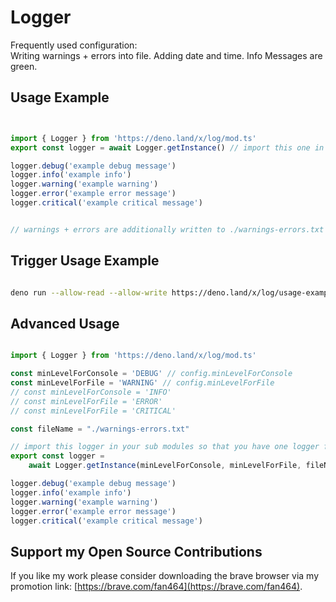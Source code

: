 # Logger
Frequently used configuration:  
Writing warnings + errors into file. Adding date and time. Info Messages are green.

## Usage Example

```ts


import { Logger } from 'https://deno.land/x/log/mod.ts'
export const logger = await Logger.getInstance() // import this one in your sub modules

logger.debug('example debug message')
logger.info('example info')
logger.warning('example warning')
logger.error('example error message')
logger.critical('example critical message')


// warnings + errors are additionally written to ./warnings-errors.txt file 

```

## Trigger Usage Example

```sh

deno run --allow-read --allow-write https://deno.land/x/log/usage-example.ts

```

## Advanced Usage

```ts

import { Logger } from 'https://deno.land/x/log/mod.ts'

const minLevelForConsole = 'DEBUG' // config.minLevelForConsole
const minLevelForFile = 'WARNING' // config.minLevelForFile
// const minLevelForConsole = 'INFO' 
// const minLevelForFile = 'ERROR'
// const minLevelForFile = 'CRITICAL'

const fileName = "./warnings-errors.txt"

// import this logger in your sub modules so that you have one logger for your whole process
export const logger = 
    await Logger.getInstance(minLevelForConsole, minLevelForFile, fileName)

logger.debug('example debug message')
logger.info('example info')
logger.warning('example warning')
logger.error('example error message')
logger.critical('example critical message')

```

## Support my Open Source Contributions

If you like my work please consider downloading the brave browser via my
promotion link: [https://brave.com/fan464](https://brave.com/fan464).

![![](https://brave.com/)](https://brave.com/wp-content/uploads/2019/01/logotype-full-color.svg)
